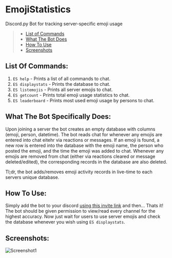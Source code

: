 # EmojiStatistics
Discord.py Bot for tracking server-specific emoji usage

> * [List of Commands](https://github.com/SethCohen/EmojiStatistics/blob/master/README.md#list-of-commands)
> * [What The Bot Does](https://github.com/SethCohen/EmojiStatistics/blob/master/README.md#what-the-bot-specifically-does)
> * [How To Use](https://github.com/SethCohen/EmojiStatistics/blob/master/README.md#how-to-use)
> * [Screenshots](https://github.com/SethCohen/EmojiStatistics/blob/master/README.md#screenshots)

## List Of Commands:

1. `ES help` - Prints a list of all commands to chat.
2. `ES displaystats` - Prints the database to chat.
3. `ES listemojis` - Prints all server emojis to chat.
4. `ES getcount` - Prints total emoji usage statistics to chat.
5. `ES leaderboard` - Prints most used emoji usage by persons to chat.

## What The Bot Specifically Does:

Upon joining a server the bot creates an empty database with columns (emoji, person, datetime).
The bot reads chat for whenever any emojis are entered into chat eitehr via reactions or messages. If an emoji is found, a new row is entered into the database with the emoji name, the person who posted the emoji, and the time the emoji was added to chat.
Whenever any emojis are removed from chat (either via reactions cleared or message deleted/edited), the corresponding records in the database are also deleted.

Tl;dr, the bot adds/removes emoji activity records in live-time to each servers unique database.

## How To Use:

Simply add the bot to your discord [using this invite link](https://discord.com/api/oauth2/authorize?client_id=757326308547100712&permissions=84992&scope=bot) and then...
Thats it! The bot should be given permission to view/read every channel for the highest accuracy. Now just wait for users to use server emojis and check the database whenever you wish using `ES displaystats`.

## Screenshots:

![Screenshot1](https://i.imgur.com/yYfvf4E.png)

